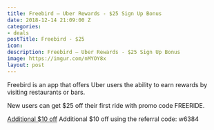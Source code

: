 ```yaml
---
title: Freebird – Uber Rewards - $25 Sign Up Bonus
date: 2018-12-14 21:09:00 Z
categories:
- deals
postTitle: Freebird - $25
icon: 
description: Freebird – Uber Rewards - $25 Sign Up Bonus
image: https://imgur.com/nMYOY8x
layout: post
---
```


Freebird is an app that offers Uber users the ability to earn rewards by visiting restaurants or bars.

New users can get $25 off their first ride with promo code FREERIDE.

[Additional $10 off](https://my.fbird.co/ihjn0yPJqS) Additional $10 off using the referral code: w6384

